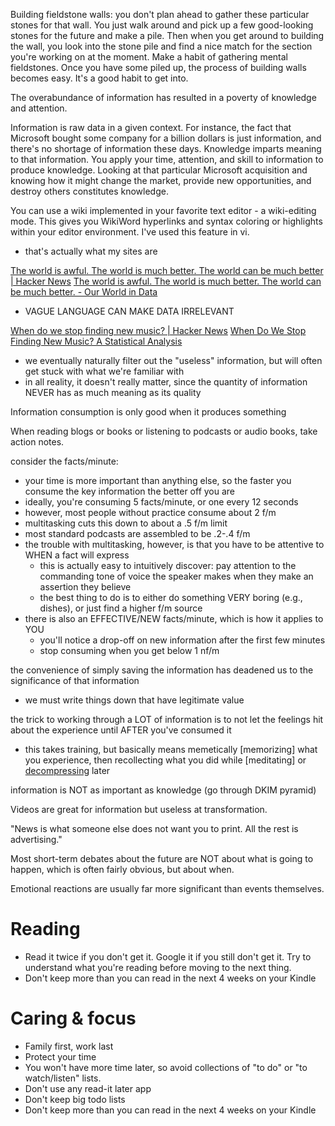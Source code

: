 
Building fieldstone walls: you don't plan ahead to gather these
particular stones for that wall. You just walk around and pick up a few
good-looking stones for the future and make a pile. Then when you get
around to building the wall, you look into the stone pile and find a
nice match for the section you're working on at the moment. Make a habit
of gathering mental fieldstones. Once you have some piled up, the
process of building walls becomes easy. It's a good habit to get into.

The overabundance of information has resulted in a poverty of knowledge
and attention.

Information is raw data in a given context. For instance, the fact that
Microsoft bought some company for a billion dollars is just information,
and there's no shortage of information these days. Knowledge imparts
meaning to that information. You apply your time, attention, and skill
to information to produce knowledge. Looking at that particular
Microsoft acquisition and knowing how it might change the market,
provide new opportunities, and destroy others constitutes knowledge.

You can use a wiki implemented in your favorite text editor - a
wiki-editing mode. This gives you WikiWord hyperlinks and syntax
coloring or highlights within your editor environment. I've used this
feature in vi.
- that's actually what my sites are

[The world is awful. The world is much better. The world can be much better | Hacker News](https://news.ycombinator.com/item?id=39278631)
[The world is awful. The world is much better. The world can be much better. - Our World in Data](https://ourworldindata.org/much-better-awful-can-be-better)
- VAGUE LANGUAGE CAN MAKE DATA IRRELEVANT

[When do we stop finding new music? | Hacker News](https://news.ycombinator.com/item?id=40147534)
[When Do We Stop Finding New Music? A Statistical Analysis](https://www.statsignificant.com/p/when-do-we-stop-finding-new-music)
- we eventually naturally filter out the "useless" information, but will often get stuck with what we're familiar with
- in all reality, it doesn't really matter, since the quantity of information NEVER has as much meaning as its quality

Information consumption is only good when it produces something

When reading blogs or books or listening to podcasts or audio books, take action notes.

consider the facts/minute:
- your time is more important than anything else, so the faster you consume the key information the better off you are
- ideally, you're consuming 5 facts/minute, or one every 12 seconds
- however, most people without practice consume about 2 f/m
- multitasking cuts this down to about a .5 f/m limit
- most standard podcasts are assembled to be .2-.4 f/m
- the trouble with multitasking, however, is that you have to be attentive to WHEN a fact will express
  - this is actually easy to intuitively discover: pay attention to the commanding tone of voice the speaker makes when they make an assertion they believe
  - the best thing to do is to either do something VERY boring (e.g., dishes), or just find a higher f/m source
- there is also an EFFECTIVE/NEW facts/minute, which is how it applies to YOU
  - you'll notice a drop-off on new information after the first few minutes
  - stop consuming when you get below 1 nf/m

the convenience of simply saving the information has deadened us to the significance of that information
- we must write things down that have legitimate value

the trick to working through a LOT of information is to not let the feelings hit about the experience until AFTER you've consumed it
- this takes training, but basically means memetically [memorizing] what you experience, then recollecting what you did while [meditating] or [decompressing](fun) later

information is NOT as important as knowledge (go through DKIM pyramid)

Videos are great for information but useless at transformation.

"News is what someone else does not want you to print. All the rest is advertising."

Most short-term debates about the future are NOT about what is going to happen, which is often fairly obvious, but about when.

Emotional reactions are usually far more significant than events themselves.

# Reading
* Read it twice if you don't get it. Google it if you still don't get it. Try to understand what you're reading before moving to the next thing.
* Don't keep more than you can read in the next 4 weeks on your Kindle

# Caring & focus
* Family first, work last 
* Protect your time
* You won't have more time later, so avoid collections of "to do" or "to watch/listen" lists.
* Don't use any read-it later app
* Don't keep big todo lists
* Don't keep more than you can read in the next 4 weeks on your Kindle
